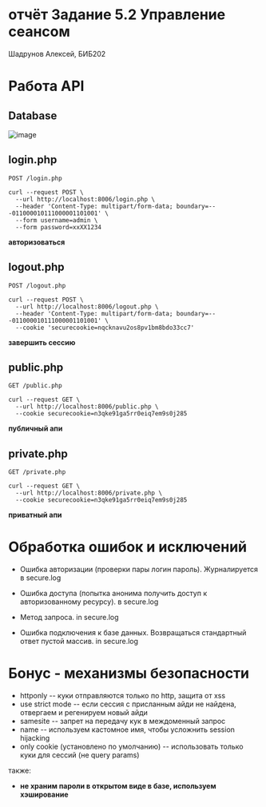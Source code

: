 # отчёт Задание 5.2 Управление сеансом
Шадрунов Алексей, БИБ202


# Работа API
## Database
![image](https://user-images.githubusercontent.com/44522467/155309663-e246b66d-abc6-4daa-80c1-802903fb1348.png)

## login.php 
```
POST /login.php

curl --request POST \
  --url http://localhost:8006/login.php \
  --header 'Content-Type: multipart/form-data; boundary=---011000010111000001101001' \
  --form username=admin \
  --form password=xxXX1234
``` 
**авторизоваться**  


## logout.php  
```
POST /logout.php

curl --request POST \
  --url http://localhost:8006/logout.php \
  --header 'Content-Type: multipart/form-data; boundary=---011000010111000001101001' \
  --cookie 'securecookie=nqcknavu2os8pv1bm8bdo33cc7'
```
**завершить сессию**

## public.php  
```
GET /public.php

curl --request GET \
  --url http://localhost:8006/public.php \
  --cookie securecookie=n3qke91ga5rr0eiq7em9s0j285
``` 
**публичный апи**

## private.php  
```
GET /private.php

curl --request GET \
  --url http://localhost:8006/private.php \
  --cookie securecookie=n3qke91ga5rr0eiq7em9s0j285
```
**приватный апи**

# Обработка ошибок и исключений
- Ошибка авторизации (проверки пары логин пароль). Журналируется в
secure.log

- Ошибка доступа (попытка анонима получить доступ к авторизованному ресурсу). в secure.log
- Метод запроса. in secure.log
- Ошибка подключения к базе данных. Возвращаться стандартный ответ пустой массив. in secure.log

# Бонус - механизмы безопасности
- httponly -- куки отправляются только по http, защита от xss
- use strict mode -- если сессия с присланным айди не найдена, отвергаем и регенируем новый айди
- samesite -- запрет на передачу кук в междоменный запрос
- name -- используем кастомное имя, чтобы усложнить session hijacking
- only cookie (установлено по умолчанию) -- использовать только куки для сессий (не query params)

также: 
- **не храним пароли в открытом виде в базе, используем хэширование**